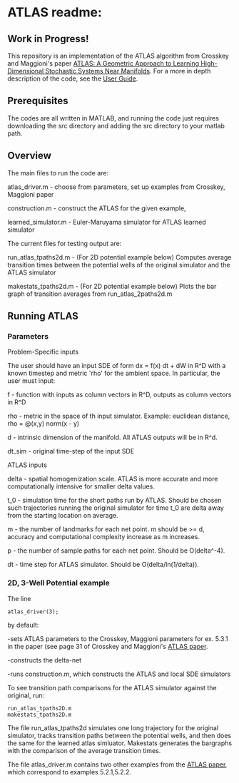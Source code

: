 # ATLAS readme:
## Work in Progress!

This repository is an implementation of the ATLAS algorithm from Crosskey and
Maggioni's paper [ATLAS: A Geometric Approach to Learning High-Dimensional
Stochastic Systems Near Manifolds](https://epubs.siam.org/doi/abs/10.1137/140970951). For a more in depth description of the code, see the [User Guide](doc/ATLAS_UserGuide.pdf).

## Prerequisites

The codes are all written in MATLAB, and running the code just requires downloading
the src directory and adding the src directory to your matlab path.

## Overview

The main files to run the code are:

atlas_driver.m - choose from parameters, set up examples from Crosskey,
Maggioni paper

construction.m - construct the ATLAS for the given example,

learned_simulator.m - Euler-Maruyama simulator for ATLAS learned simulator

The current files for testing output are:

run_atlas_tpaths2d.m - (For 2D potential example below) Computes average
transition times between the potential wells of the original simulator and the
ATLAS simulator

makestats_tpaths2d.m - (For 2D potential example below) Plots the bar graph of
transition averages from run_atlas_2paths2d.m

## Running ATLAS

### Parameters

Problem-Specific inputs

The user should have an input SDE of form dx = f(x) dt + dW in R^D with a known timestep and metric 'rho' for the ambient space. In particular, the user must input:

f - function with inputs as column vectors in R^D, outputs as column vectors in
R^D

rho - metric in the space of th input simulator. Example: euclidean distance, rho = @(x,y) norm(x -
y)

d - intrinsic dimension of the manifold. All ATLAS outputs will be in R^d.

dt_sim - original time-step of the input SDE


ATLAS inputs

delta - spatial homogenization scale. ATLAS is more accurate and more
computationally intensive for smaller delta values.

t_0 - simulation time for the short paths run by ATLAS. Should be chosen such
trajectories running the original simulator for time t_0 are delta away from
the starting location on average.

m - the number of landmarks for each net point. m should be >= d, accuracy and
computational complexity increase as m increases.

p - the number of sample paths for each net point. Should be O(delta^-4).

dt - time step for ATLAS simulator.  Should be O(delta/ln(1/delta)).

### 2D, 3-Well Potential example

The line
```
atlas_driver(3);
```
by default:

-sets ATLAS parameters to the Crosskey, Maggioni parameters for ex. 5.3.1 in
the paper (see page 31 of Crosskey and Maggioni's [ATLAS paper](https://epubs.siam.org/doi/abs/10.1137/140970951).

-constructs the delta-net

-runs construction.m, which constructs the ATLAS and local SDE simulators

To see transition path comparisons for the ATLAS simulator against the
original, run:

```
run_atlas_tpaths2D.m
makestats_tpaths2D.m
```

The file run_atlas_tpaths2d simulates one long trajectory for the original
simulator, tracks transition paths between the potential wells, and then does
the same for the learned atlas simluator. Makestats generates the bargraphs
with the comparison of the average transition times.


The file atlas_driver.m contains two other examples from the [ATLAS paper](https://epubs.siam.org/doi/abs/10.1137/140970951), which correspond to examples 5.2.1,5.2.2.

<!--  ## Acknowledgments-->

<!--  * Hat tip to anyone whose code was used
  * Inspiration
  * etc
 --> 

